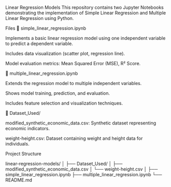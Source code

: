 Linear Regression Models
This repository contains two Jupyter Notebooks demonstrating the implementation of Simple Linear Regression and Multiple Linear Regression using Python.

Files
📄 simple_linear_regression.ipynb

Implements a basic linear regression model using one independent variable to predict a dependent variable.

Includes data visualization (scatter plot, regression line).

Model evaluation metrics: Mean Squared Error (MSE), R² Score.

📄 multiple_linear_regression.ipynb

Extends the regression model to multiple independent variables.

Shows model training, prediction, and evaluation.

Includes feature selection and visualization techniques.

📁 Dataset_Used/

modified_synthetic_economic_data.csv: Synthetic dataset representing economic indicators.

weight-height.csv: Dataset containing weight and height data for individuals.

Project Structure

linear-regression-models/
│
├── Dataset_Used/
│   ├── modified_synthetic_economic_data.csv
│   └── weight-height.csv
│
├── simple_linear_regression.ipynb
├── multiple_linear_regression.ipynb
└── README.md
